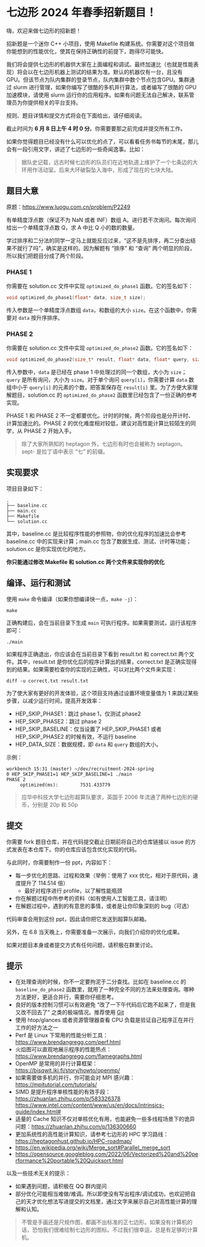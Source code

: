 # 七边形 2024 年春季招新题目！

嗨，欢迎来做七边形的招新题！

招新题是一个迷你 C++ 小项目，使用 Makefile 构建系统。你需要对这个项目做你能想到的性能优化，使其在保持正确性的前提下，跑得尽可能快。

我们将会提供七边形的机器供大家在上面编程和调试。最终加速比（也就是性能表现）将会以在七边形机器上测试的结果为准。默认的机器仅有一台，且没有 GPU。但该节点为队内集群的登录节点，队内集群中数个节点包含GPU。集群通过 slurm 进行管理，如果你编写了很酷的多机并行算法，或者编写了很酷的 GPU 加速模块，请使用 slurm 运行你的应用程序。如果有问题无法自己解决，联系管理员为你提供相关的平台支持。

规则、题目详情和提交方式将会在下面给出，请仔细阅读。

截止时间为 **6 月 8 日上午 4 时 0 分**。你需要要那之前完成并提交所有工作。

如果你觉得题目已经没有什么可以优化的点了，可以看看任务书每节的末尾，那儿会有一段引用文字，讲述了七边形的一些奇闻逸事。比如：

> 据队史记载，远古时候七边形的队员们在近地轨道上维护了一个七条边的大环用作活动室。后来大环破裂坠入海中，形成了现在的七块大陆。

## 题目大意

原题：<https://www.luogu.com.cn/problem/P2249>

有单精度浮点数（保证不为 NaN 或者 INF）数组 A。进行若干次询问。每次询问给出一个单精度浮点数 Q，求 A 中比 Q 小的数的数量。

学过排序和二分法的同学一定马上就能反应过来，“这不是先排序，再二分查出结果不就行了吗”，确实是这样的。因为解题有 “排序” 和 “查询” 两个明显的阶段，所以我们把题目分成了两个阶段。

### PHASE 1

你需要在 solution.cc 文件中实现 `optimized_do_phase1` 函数。它的签名如下：

```cpp
void optimized_do_phase1(float* data, size_t size);
```

传入参数是一个单精度浮点数组 `data`，和数组的大小 `size`。在这个函数中，你需要对 `data` 按升序排序。

### PHASE 2

你需要在 solution.cc 文件中实现 `optimized_do_phase2` 函数。它的签名如下：

```cpp
void optimized_do_phase2(size_t* result, float* data, float* query, size_t size);
```

传入参数中，`data` 是已经在 phase 1 中处理过的同一个数组，大小为 `size`；`query` 是所有询问，大小为 `size`。对于单个询问 `query[i]`，你需要计算 `data` 数组中小于 `query[i]` 的元素的个数，把答案保存在 `result[i]` 里。为了方便大家理解题目，solution.cc 的 `optimized_do_phase2` 函数里已经包含了一份正确的参考实现。

PHASE 1 和 PHASE 2 不一定都要优化。计时的时候，两个阶段也是分开计时、计算加速比的。PHASE 2 的优化难度相对较低，建议对高性能计算比较陌生的同学，从 PHASE 2 开始入手。

> 除了大家所熟知的 heptagon 外，七边形有时也会被称为 septagon。sept- 是拉丁语中表示 “七” 的前缀。

## 实现要求

项目目录如下：

```plain
.
├── baseline.cc
├── main.cc
├── Makefile
└── solution.cc
```

其中，baseline.cc 是比较程序性能的参照物，你的优化程序的加速比会参考 baseline.cc 中的实现来计算；main.cc 包含了数据生成、测试、计时等功能；solution.cc 是你实现优化的地方。

**你只能通过修改 Makefile 和 solution.cc 两个文件来实现你的优化**

## 编译、运行和测试

使用 `make` 命令编译（如果你想编译快一点，`make -j`）：

```plain
make
```

正确构建后，会在当前目录下生成 `main` 可执行程序。如果需要测试，运行该程序即可：

```plain
./main
```

如果程序正确退出，你应该会在当前目录下看到 result.txt 和 correct.txt 两个文件。其中，result.txt 是你优化后的程序计算出的结果，correct.txt 是正确实现得到的结果。如果需要检查你的实现的正确性，可以对比两个文件来实现：

```plain
diff -u correct.txt result.txt
```

为了使大家有更好的开发体验，这个项目支持通过设置环境变量值为 1 来跳过某些步骤，以减少运行时间，提高开发效率：

* HEP_SKIP_PHASE1：跳过 phase 1，仅测试 phase2
* HEP_SKIP_PHASE2：跳过 phase 2
* HEP_SKIP_BASELINE：仅当设置了 HEP_SKIP_PHASE1 或者 HEP_SKIP_PHASE2 的时候有效，不运行 baseline
* HEP_DATA_SIZE：数据规模，即 `data` 和 `query` 数组的大小。

示例：

```plain
workbench 15:31 (master) ~/dev/recruitment-2024-spring
0 HEP_SKIP_PHASE1=1 HEP_SKIP_BASELINE=1 ./main
PHASE 2
     optimized(ms):        7531.433779
```

> 应华中科技大学七边形超算队要求，英国于 2006 年流通了两种七边形的硬币，分别是 20p 和 50p

## 提交

你需要 fork 题目仓库，并在代码提交截止日期前将自己的仓库链接以 issue 的方式发表在本仓库下。你的仓库应该包含优化实现的代码。

与此同时，你需要制作一份 ppt，内容如下：

* 每一步优化的思路、过程和效果（举例：使用了 xxx 优化，相对于原代码，速度提升了 114.514 倍）
     * 最好对程序进行 profile，以了解性能瓶颈
* 你在解题过程中所参考的资料（如有使用人工智能工具，请注明）
* 在解题过程中，遇到的有意思的事情，或者是让你印象深刻的 bug（可选）

代码审查会用到这份 ppt，因此请你把它发送到超算队邮箱。

另外，在 6.8 当天晚上，你需要准备一次展示，向我们介绍你的优化成果。

如果对题目本身或者提交方式有任何问题，请积极在群里讨论。

## 提示

* 在处理查询的时候，你不一定要拘泥于二分查找。比如在 baseline.cc 的 `baseline_do_phase2` 函数里，就用了一种完全不同的方法来处理查询。哪种方法更好，更适合并行，需要你仔细思考。
* 良好的版本控制习惯可以有效避免 “改了一下午代码后它跑不起来了，但是我又改不回去了” 之类的极端情况。推荐使用 [Git](https://git-scm.com/)
* 使用 htop/glances 或者资源管理器查看 CPU 负载是验证自己程序正在并行工作的好方法之一
* Perf 是 Linux 下常用的性能分析工具：<https://www.brendangregg.com/perf.html>
* 火焰图可以直观地展示程序的性能热点：<https://www.brendangregg.com/flamegraphs.html>
* OpenMP 是常用的并行计算框架：<https://bisqwit.iki.fi/story/howto/openmp/>
* 如果需要做多机的并行，你可能会对 MPI 感兴趣：<https://mpitutorial.com/tutorials/>
* SIMD 是提升程序单核性能的有效手段：<https://zhuanlan.zhihu.com/p/583326378> <https://www.intel.com/content/www/us/en/docs/intrinsics-guide/index.html#>
* 适量的 Cache 知识不仅对单核优化有用，也能避免一些多线程场景下的诡异问题：<https://zhuanlan.zhihu.com/p/136300660>
* 更加系统性的高性能计算知识，请参考七边形的 HPC 学习路线：<https://heptagonhust.github.io/HPC-roadmap/>
* <https://en.wikipedia.org/wiki/Merge_sort#Parallel_merge_sort>
* <https://opensource.googleblog.com/2022/06/Vectorized%20and%20performance%20portable%20Quicksort.html>


以及一些技术无关的提示：

* 如果遇到问题，请积极在 QQ 群内提问
* 部分优化可能相当难做/难调。所以即使没有写出程序/调试成功，也欢迎把自己的天才优化想法写进提交的文档里，通过文字来展示自己对高性能计算的理解和认知。

> 不管是手画还是尺规作图，都画不出标准的正七边形。如果没有计算机的话，恐怕我们很难绘制七边形的图标。不过我们很幸运，总是有足够的计算机。
